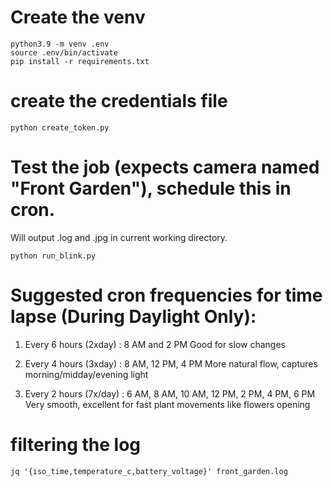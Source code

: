 
# Create the venv

```
python3.9 -m venv .env
source .env/bin/activate
pip install -r requirements.txt
```

# create the credentials file
```
python create_token.py
```

# Test the job (expects camera named "Front Garden"), schedule this in cron.

Will output .log and .jpg in current working directory. 

```
python run_blink.py
```

# Suggested cron frequencies for time lapse (During Daylight Only):

1. Every 6 hours (2xday) : 8 AM and 2 PM
   Good for slow changes

2. Every 4 hours (3xday) : 8 AM, 12 PM, 4 PM
   More natural flow, captures morning/midday/evening light

3. Every 2 hours (7x/day) : 6 AM, 8 AM, 10 AM, 12 PM, 2 PM, 4 PM, 6 PM
   Very smooth, excellent for fast plant movements like flowers opening

# filtering the log

```
jq '{iso_time,temperature_c,battery_voltage}' front_garden.log
```
